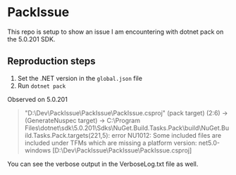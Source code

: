 # PackIssue
This repo is setup to show an issue I am encountering with dotnet pack on the 5.0.201 SDK.

## Reproduction steps
1. Set the .NET version in the `global.json` file
2. Run `dotnet pack`

Observed on 5.0.201
> "D:\Dev\PackIssue\PackIssue\PackIssue.csproj" (pack target) (2:6) ->
>       (GenerateNuspec target) ->
>          C:\Program Files\dotnet\sdk\5.0.201\Sdks\NuGet.Build.Tasks.Pack\build\NuGet.Build.Tasks.Pack.targets(221,5): error NU1012: Some included files are included under TFMs which are missing a platform version: net5.0-windows [D:\Dev\PackIssue\PackIssue\PackIssue.csproj]

You can see the verbose output in the VerboseLog.txt file as well.